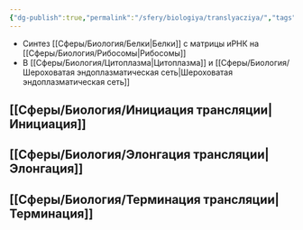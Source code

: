 ```yaml
---
{"dg-publish":true,"permalink":"/sfery/biologiya/translyacziya/","tags":["Общаябиология"]}
---
```


- Синтез [[Сферы/Биология/Белки\|Белки]] с матрицы иРНК на [[Сферы/Биология/Рибосомы\|Рибосомы]] 
- В [[Сферы/Биология/Цитоплазма\|Цитоплазма]] и [[Сферы/Биология/Шероховатая эндоплазматическая сеть\|Шероховатая эндоплазматическая сеть]]
## [[Сферы/Биология/Инициация трансляции\|Инициация]]
## [[Сферы/Биология/Элонгация трансляции\|Элонгация]]
## [[Сферы/Биология/Терминация трансляции\|Терминация]]